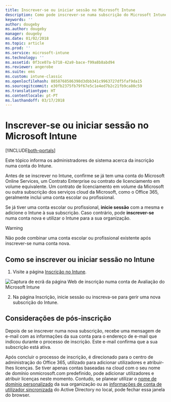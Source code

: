 ```yaml
---
title: Inscrever-se ou iniciar sessão no Microsoft Intune
description: Como pode inscrever-se numa subscrição do Microsoft Intune ou iniciar sessão com a sua subscrição.
keywords: ''
author: dougeby
ms.author: dougeby
manager: dougeby
ms.date: 01/02/2018
ms.topic: article
ms.prod: ''
ms.service: microsoft-intune
ms.technology: ''
ms.assetid: 0f3ce07a-b718-42a9-bace-f99a8b8abd94
ms.reviewer: angerobe
ms.suite: ems
ms.custom: intune-classic
ms.openlocfilehash: 8858768586398d3dbb341c9963727df5faf9da15
ms.sourcegitcommit: e30fb2375fb79f67e5c1e4ed7b2c21fb9ca80c59
ms.translationtype: HT
ms.contentlocale: pt-PT
ms.lasthandoff: 03/17/2018
---
```

# <a name="sign-up-or-sign-in-to-microsoft-intune"></a>Inscrever-se ou iniciar sessão no Microsoft Intune

[!INCLUDE[both-portals](./includes/note-for-both-portals.md)]

Este tópico informa os administradores de sistema acerca da inscrição numa conta do Intune.

Antes de se inscrever no Intune, confirme se já tem uma conta do Microsoft Online Services, um Contrato Enterprise ou contrato de licenciamento em volume equivalente. Um contrato de licenciamento em volume da Microsoft ou outra subscrição dos serviços cloud da Microsoft, como o Office 365, geralmente inclui uma conta escolar ou profissional.

Se já tiver uma conta escolar ou profissional, **inicie sessão** com a mesma e adicione o Intune à sua subscrição. Caso contrário, pode **inscrever-se** numa conta nova e utilizar o Intune para a sua organização.

>[!WARNING]
>Não pode combinar uma conta escolar ou profissional existente após inscrever-se numa conta nova.

## <a name="how-to-sign-up-or-sign-in-to-intune"></a>Como se inscrever ou iniciar sessão no Intune

1.  Visite a página [Inscrição no Intune](https://portal.office.com/Signup/Signup.aspx?OfferId=40BE278A-DFD1-470a-9EF7-9F2596EA7FF9&dl=INTUNE_A&ali=1#0%20).

  ![Captura de ecrã da página Web de inscrição numa conta de Avaliação do Microsoft Intune](./media/account-sign-up-site.png)

2.  Na página Inscrição, inicie sessão ou inscreva-se para gerir uma nova subscrição do Intune.

## <a name="post-sign-up-considerations"></a>Considerações de pós-inscrição
Depois de se inscrever numa nova subscrição, recebe uma mensagem de e-mail com as informações da sua conta para o endereço de e-mail que indicou durante o processo de inscrição. Este e-mail confirma que a sua subscrição está ativa.

Após concluir o processo de inscrição, é direcionado para o centro de administração do Office 365, utilizado para adicionar utilizadores e atribuir-lhes licenças. Se tiver apenas contas baseadas na cloud com o seu nome de domínio onmicrosoft.com predefinido, pode adicionar utilizadores e atribuir licenças neste momento. Contudo, se planear utilizar o [nome de domínio personalizado](custom-domain-name-configure.md) da sua organização ou as [informações de conta de utilizador sincronizada](users-add.md#sync-active-directory-and-add-users-to-intune) do Active Directory no local, pode fechar essa janela do browser.

